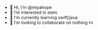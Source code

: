 - 👋 Hi, I’m @miyahope
- 👀 I’m interested in stem
- 🌱 I’m currently learning swift/java
- 💞️ I’m looking to collaborate on nothing rn

<!---
miyahope/miyahope is a ✨ special ✨ repository because its `README.md` (this file) appears on your GitHub profile.
You can click the Preview link to take a look at your changes.
--->
